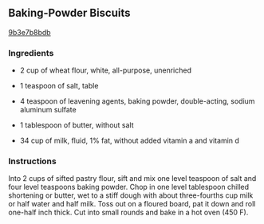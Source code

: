 ## Baking-Powder Biscuits

[9b3e7b8bdb](http://www.food.com/recipe/baking-powder-biscuits-268845)

### Ingredients

 - 2 cup of wheat flour, white, all-purpose, unenriched

 - 1 teaspoon of salt, table

 - 4 teaspoon of leavening agents, baking powder, double-acting, sodium aluminum sulfate

 - 1 tablespoon of butter, without salt

 - 34 cup of milk, fluid, 1% fat, without added vitamin a and vitamin d

### Instructions

Into 2 cups of sifted pastry flour, sift and mix one level teaspoon of salt and four level teaspoons baking powder. Chop in one level tablespoon chilled shortening or butter, wet to a stiff dough with about three-fourths cup milk or half water and half milk. Toss out on a floured board, pat it down and roll one-half inch thick. Cut into small rounds and bake in a hot oven (450 F).